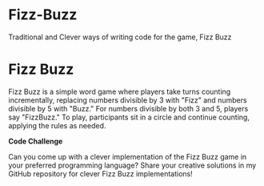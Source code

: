 # Fizz-Buzz

Traditional and Clever ways of writing code for the game, Fizz Buzz

<h1>Fizz Buzz </h1>

Fizz Buzz is a simple word game where players take turns counting incrementally, replacing numbers divisible by 3 with "Fizz" and numbers divisible by 5 with "Buzz." For numbers divisible by both 3 and 5, players say "FizzBuzz." To play, participants sit in a circle and continue counting, applying the rules as needed.

**Code Challenge**

Can you come up with a clever implementation of the Fizz Buzz game in your preferred programming language? Share your creative solutions in my GitHub repository for clever Fizz Buzz implementations!
